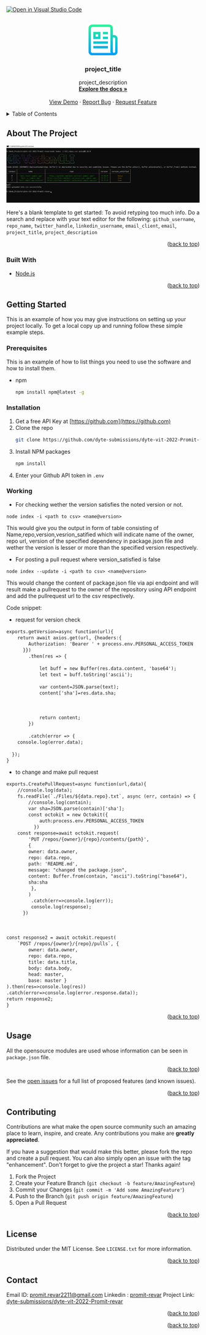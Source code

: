 [![Open in Visual Studio Code](https://classroom.github.com/assets/open-in-vscode-c66648af7eb3fe8bc4f294546bfd86ef473780cde1dea487d3c4ff354943c9ae.svg)](https://classroom.github.com/online_ide?assignment_repo_id=7947975&assignment_repo_type=AssignmentRepo)
<div id="top"></div>
<!--
*** Thanks for checking out the Best-README-Template. If you have a suggestion
*** that would make this better, please fork the repo and create a pull request
*** or simply open an issue with the tag "enhancement".
*** Don't forget to give the project a star!
*** Thanks again! Now go create something AMAZING! :D
-->



<!-- PROJECT SHIELDS -->
<!--
*** I'm using markdown "reference style" links for readability.
*** Reference links are enclosed in brackets [ ] instead of parentheses ( ).
*** See the bottom of this document for the declaration of the reference variables
*** for contributors-url, forks-url, etc. This is an optional, concise syntax you may use.
*** https://www.markdownguide.org/basic-syntax/#reference-style-links
-->




<!-- PROJECT LOGO -->
<br />
<div align="center">
  <a href="https://github.com/github_username/repo_name">
    <img src="images/logo.png" alt="Logo" width="80" height="80">
  </a>

<h3 align="center">project_title</h3>

  <p align="center">
    project_description
    <br />
    <a href="#Working"><strong>Explore the docs »</strong></a>
    <br />
    <br />
    <a href="#">View Demo</a>
    ·
    <a href="#">Report Bug</a>
    ·
    <a href="#">Request Feature</a>
  </p>
</div>



<!-- TABLE OF CONTENTS -->
<details>
  <summary>Table of Contents</summary>
  <ol>
    <li>
      <a href="#about-the-project">About The Project</a>
      <ul>
        <li><a href="#built-with">Built With</a></li>
      </ul>
    </li>
    <li>
      <a href="#getting-started">Getting Started</a>
      <ul>
        <li><a href="#prerequisites">Prerequisites</a></li>
        <li><a href="#installation">Installation</a></li>
      </ul>
    </li>
    <li><a href="#usage">Usage</a></li>
    <li><a href="#roadmap">Roadmap</a></li>
    <li><a href="#contributing">Contributing</a></li>
    <li><a href="#license">License</a></li>
    <li><a href="#contact">Contact</a></li>
    <li><a href="#acknowledgments">Acknowledgments</a></li>
  </ol>
</details>



<!-- ABOUT THE PROJECT -->
## About The Project
<img src="images/screenshot.png" alt="output">


Here's a blank template to get started: To avoid retyping too much info. Do a search and replace with your text editor for the following: `github_username`, `repo_name`, `twitter_handle`, `linkedin_username`, `email_client`, `email`, `project_title`, `project_description`

<p align="right">(<a href="#top">back to top</a>)</p>



### Built With

* [Node.js](https://nodejs.org/)


<p align="right">(<a href="#top">back to top</a>)</p>



<!-- GETTING STARTED -->
## Getting Started

This is an example of how you may give instructions on setting up your project locally.
To get a local copy up and running follow these simple example steps.

### Prerequisites

This is an example of how to list things you need to use the software and how to install them.
* npm
  ```sh
  npm install npm@latest -g
  ```

### Installation

1. Get a free API Key at [https://github.com](https://github.com)
2. Clone the repo
   ```sh
   git clone https://github.com/dyte-submissions/dyte-vit-2022-Promit-revar.git
   ```
3. Install NPM packages
   ```sh
   npm install
   ```
4. Enter your Github API token in `.env`
  
### Working
- For checking wether the version satisfies the noted version or not.
```
node index -i <path to csv> <name@version>
```
This would give you the output in form of table consisting of Name,repo,version,vesrion_satified which will indicate name of the owner, repo url, version of the specified dependency in package.json file and wether the version is lesser or more than the specified version respectively.

- For posting a pull request where version_satisfied is false
```
node index --update -i <path to csv> <name@version>
```
This would change the content of package.json file via api endpoint and will result make a pullrequest to the owner of the repository using API endpoint and add the pullrequest url to the csv respectively.

Code snippet:
- request for version check
```
exports.getVersion=async function(url){
    return await axios.get(url, {headers:{
        Authorization: 'Bearer ' + process.env.PERSONAL_ACCESS_TOKEN
      }})
        .then(res => {
            
            let buff = new Buffer(res.data.content, 'base64');
            let text = buff.toString('ascii');
            
            var content=JSON.parse(text);
            content['sha']=res.data.sha;
            
            
            
            return content;
        })
        
        .catch(error => {
    console.log(error.data);
    
  });         
}
```
- to change and make pull request

```
exports.CreatePullRequest=async function(url,data){
    //console.log(data);
    fs.readFile(`./Files/${data.repo}.txt`, async (err, contain) => {
        //console.log(contain);
        var sha=JSON.parse(contain)['sha'];
        const octokit = new Octokit({
            auth:process.env.PERSONAL_ACCESS_TOKEN
          })
    const response=await octokit.request(
        'PUT /repos/{owner}/{repo}/contents/{path}',
        {
        owner: data.owner,
        repo: data.repo,
        path: 'README.md',
        message: "changed the package.json",
        content: Buffer.from(contain, "ascii").toString("base64"),
        sha:sha
         },
        )
         .catch(err=>console.log(err));
         console.log(response);
      })
      
    

const response2 = await octokit.request(
    `POST /repos/{owner}/{repo}/pulls`, {  
        owner: data.owner,
        repo: data.repo,
        title: data.title,
        body: data.body,
        head: master, 
        base: master }
).then(res=>console.log(res))
.catch(error=>console.log(error.response.data));
return response2;
}
```
<p align="right">(<a href="#top">back to top</a>)</p>



<!-- USAGE EXAMPLES -->
## Usage
All the opensource modules are used whose information can be seen in `package.json` file.

<p align="right">(<a href="#top">back to top</a>)</p>





See the [open issues](https://github.com/github_username/repo_name/issues) for a full list of proposed features (and known issues).

<p align="right">(<a href="#top">back to top</a>)</p>



<!-- CONTRIBUTING -->
## Contributing

Contributions are what make the open source community such an amazing place to learn, inspire, and create. Any contributions you make are **greatly appreciated**.

If you have a suggestion that would make this better, please fork the repo and create a pull request. You can also simply open an issue with the tag "enhancement".
Don't forget to give the project a star! Thanks again!

1. Fork the Project
2. Create your Feature Branch (`git checkout -b feature/AmazingFeature`)
3. Commit your Changes (`git commit -m 'Add some AmazingFeature'`)
4. Push to the Branch (`git push origin feature/AmazingFeature`)
5. Open a Pull Request

<p align="right">(<a href="#top">back to top</a>)</p>



<!-- LICENSE -->
## License

Distributed under the MIT License. See `LICENSE.txt` for more information.

<p align="right">(<a href="#top">back to top</a>)</p>



<!-- CONTACT -->
## Contact
Email ID: [promit.revar2211@gmail.com](promit.revar2211@gmail.com)
Linkedin : [promit-revar](https://www.linkedin.com/in/promit-revar-5b87381a3/)
Project Link: [dyte-submissions/dyte-vit-2022-Promit-revar](https://github.com/dyte-submissions/dyte-vit-2022-Promit-revar.git)

<p align="right">(<a href="#top">back to top</a>)</p>





<p align="right">(<a href="#top">back to top</a>)</p>


